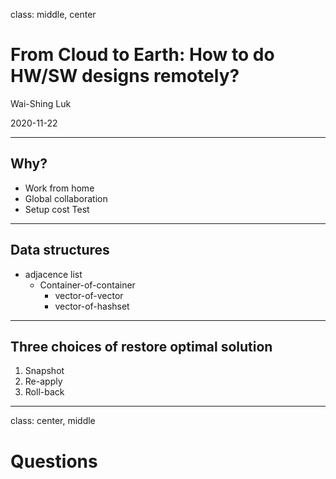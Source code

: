 
class: middle, center

# From Cloud to Earth: How to do HW/SW designs remotely?

Wai-Shing Luk

2020-11-22

---

## Why?

- Work from home
- Global collaboration
- Setup cost
  Test
  

---

## Data structures

- adjacence list
  - Container-of-container
    - vector-of-vector
    - vector-of-hashset

---

## Three choices of restore optimal solution

1. Snapshot
2. Re-apply
3. Roll-back

---

class: center, middle

# Questions

